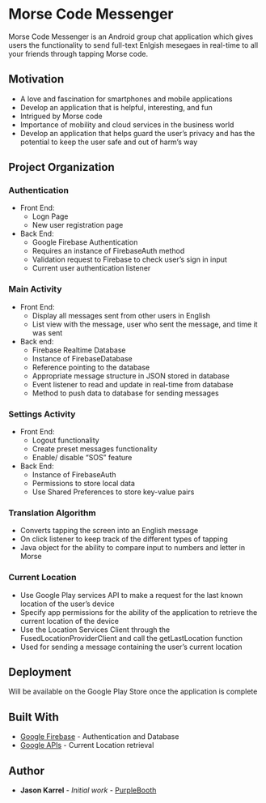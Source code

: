 # Morse Code Messenger

Morse Code Messenger is an Android group chat application which gives users the functionality to send full-text Enlgish mesegaes in real-time to all your friends through tapping Morse code. 

## Motivation

* A love and fascination for smartphones and mobile applications
* Develop an application that is helpful, interesting, and fun
* Intrigued by Morse code
* Importance of mobility and cloud services in the business world
* Develop an application that helps guard the user’s privacy and has the potential to keep the user safe and out of harm’s way

## Project Organization

### Authentication

* Front End:
	* Logn Page
	* New user registration page
* Back End:
	* Google Firebase Authentication
	* Requires an instance of FirebaseAuth method
	* Validation request to Firebase to check user’s sign in input
	* Current user authentication listener

### Main Activity

* Front End:
	* Display all messages sent from other users in English
	* List view with the message, user who sent the message, and time it was sent
* Back end:
	* Firebase Realtime Database
	* Instance of FirebaseDatabase
	* Reference pointing to the database
	* Appropriate message structure in JSON stored in database
	* Event listener to read and update in real-time from database
	* Method to push data to database for sending messages

### Settings Activity

* Front End:
	* Logout functionality 
	* Create preset messages functionality
	* Enable/ disable “SOS” feature
* Back End:
	* Instance of FirebaseAuth
	* Permissions to store local data
	* Use Shared Preferences to store key-value pairs



### Translation Algorithm

* Converts tapping the screen into an English message
* On click listener to keep track of the different types of tapping
* Java object for the ability to compare input to numbers and letter in Morse

### Current Location

* Use Google Play services API to make a request for the last known location of the user’s device
* Specify app permissions for the ability of the application to retrieve the current location of the device
* Use the Location Services Client through the FusedLocationProviderClient and call the getLastLocation function
* Used for sending a message containing the user’s current location

## Deployment

Will be available on the Google Play Store once the application is complete

## Built With

* [Google Firebase](http://firebase.google.com/) - Authentication and Database
* [Google APIs](https://developers.google.com/android/guides/overview) - Current Location retrieval

## Author

* **Jason Karrel** - *Initial work* - [PurpleBooth](https://github.com/PurpleBooth)